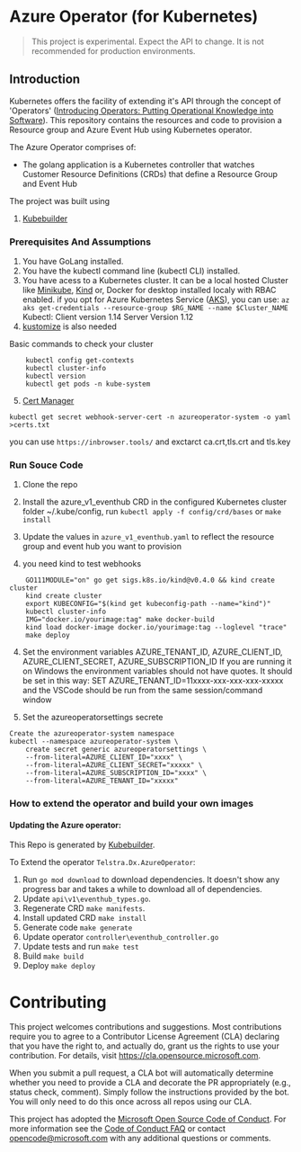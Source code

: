 # Azure Operator (for Kubernetes)

> This project is experimental. Expect the API to change. It is not recommended for production environments.

## Introduction

Kubernetes offers the facility of extending it's API through the concept of 'Operators' ([Introducing Operators: Putting Operational Knowledge into Software](https://coreos.com/blog/introducing-operators.html)). This repository contains the resources and code to provision a Resource group and Azure Event Hub using Kubernetes operator.

The Azure Operator comprises of:
- The golang application is a Kubernetes controller that watches Customer Resource Definitions (CRDs) that define a Resource Group and Event Hub 

The project was built using

1. [Kubebuilder](https://book.kubebuilder.io/)

### Prerequisites And Assumptions

1. You have GoLang installed.
2. You have the kubectl command line (kubectl CLI) installed.
3. You have acess to a Kubernetes cluster. It can be a local hosted Cluster like [Minikube](https://kubernetes.io/docs/tasks/tools/install-minikube/), [Kind](https://github.com/kubernetes-sigs/kind) or, Docker for desktop installed localy with RBAC enabled. if you opt for Azure Kubernetes Service ([AKS](https://azure.microsoft.com/en-au/services/kubernetes-service/)), you can use: `az aks get-credentials --resource-group $RG_NAME --name $Cluster_NAME`
Kubectl: Client version 1.14 Server Version 1.12
4. [kustomize](https://github.com/kubernetes-sigs/kustomize) is also needed

Basic commands to check your cluster

```shell
    kubectl config get-contexts
    kubectl cluster-info
    kubectl version
    kubectl get pods -n kube-system
```

5. [Cert Manager](https://docs.cert-manager.io/en/latest/getting-started/install/kubernetes.html)
```shell
kubectl get secret webhook-server-cert -n azureoperator-system -o yaml >certs.txt
```
you can use `https://inbrowser.tools/` and exctarct ca.crt,tls.crt and tls.key

### Run Souce Code

1. Clone the repo

2. Install the azure_v1_eventhub CRD in the configured Kubernetes cluster folder ~/.kube/config, 
run `kubectl apply -f config/crd/bases` or `make install`

3. Update the values in `azure_v1_eventhub.yaml` to reflect the resource group and event hub you want to provision

4. you need kind to test webhooks

```shell
    GO111MODULE="on" go get sigs.k8s.io/kind@v0.4.0 && kind create cluster
    kind create cluster
    export KUBECONFIG="$(kind get kubeconfig-path --name="kind")"
    kubectl cluster-info
    IMG="docker.io/yourimage:tag" make docker-build
    kind load docker-image docker.io/yourimage:tag --loglevel "trace"
    make deploy
```

4. Set the environment variables AZURE_TENANT_ID, AZURE_CLIENT_ID, AZURE_CLIENT_SECRET, AZURE_SUBSCRIPTION_ID
If you are running it on Windows the environment variables should not have quotes. It should be set in this way:
SET  AZURE_TENANT_ID=11xxxx-xxx-xxx-xxx-xxxxx
and the VSCode should be run from the same session/command window

5. Set the azureoperatorsettings secrete

```shell
Create the azureoperator-system namespace
kubectl --namespace azureoperator-system \
    create secret generic azureoperatorsettings \
    --from-literal=AZURE_CLIENT_ID="xxxx" \
    --from-literal=AZURE_CLIENT_SECRET="xxxxx" \
    --from-literal=AZURE_SUBSCRIPTION_ID="xxxx" \
    --from-literal=AZURE_TENANT_ID="xxxxx"
```
### How to extend the operator and build your own images

#### Updating the Azure operator:

This Repo is generated by [Kubebuilder](https://book.kubebuilder.io/).

To Extend the operator `Telstra.Dx.AzureOperator`:

1. Run `go mod download` to download dependencies. It doesn't show any progress bar and takes a while to download all of dependencies.
2. Update `api\v1\eventhub_types.go`.
3. Regenerate CRD `make manifests`.
4. Install updated CRD `make install`
5. Generate code `make generate`
6. Update operator `controller\eventhub_controller.go`
7. Update tests and run `make test`
8. Build `make build`
9. Deploy `make deploy`

# Contributing

This project welcomes contributions and suggestions.  Most contributions require you to agree to a
Contributor License Agreement (CLA) declaring that you have the right to, and actually do, grant us
the rights to use your contribution. For details, visit https://cla.opensource.microsoft.com.

When you submit a pull request, a CLA bot will automatically determine whether you need to provide
a CLA and decorate the PR appropriately (e.g., status check, comment). Simply follow the instructions
provided by the bot. You will only need to do this once across all repos using our CLA.

This project has adopted the [Microsoft Open Source Code of Conduct](https://opensource.microsoft.com/codeofconduct/).
For more information see the [Code of Conduct FAQ](https://opensource.microsoft.com/codeofconduct/faq/) or
contact [opencode@microsoft.com](mailto:opencode@microsoft.com) with any additional questions or comments.
